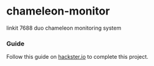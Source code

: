 # chameleon-monitor
linkit 7688 duo chameleon monitoring system

### Guide
Follow this guide on [hackster.io](https://www.hackster.io/ryanjgill2/chameleon-monitoring-system-b11261) to complete this project.
